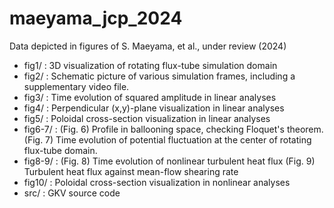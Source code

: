 # maeyama_jcp_2024
Data depicted in figures of S. Maeyama, et al., under review (2024)

- fig1/ : 3D visualization of rotating flux-tube simulation domain
- fig2/ : Schematic picture of various simulation frames, including a supplementary video file.
- fig3/ : Time evolution of squared amplitude in linear analyses
- fig4/ : Perpendicular (x,y)-plane visualization in linear analyses
- fig5/ : Poloidal cross-section visualization in linear analyses
- fig6-7/ : (Fig. 6) Profile in ballooning space, checking Floquet's theorem. (Fig. 7) Time evolution of potential fluctuation at the center of rotating flux-tube domain.
- fig8-9/ : (Fig. 8) Time evolution of nonlinear turbulent heat flux (Fig. 9) Turbulent heat flux against mean-flow shearing rate
- fig10/ : Poloidal cross-section visualization in nonlinear analyses
- src/ : GKV source code
